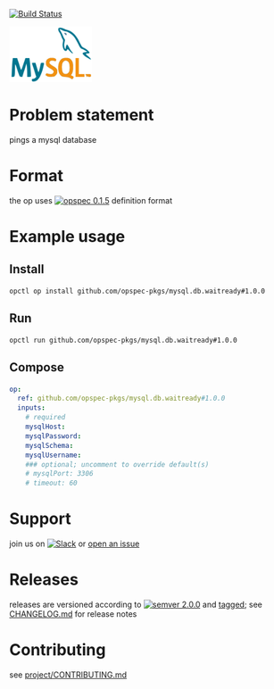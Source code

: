 [![Build Status](https://travis-ci.org/opspec-pkgs/mysql.db.waitready.svg?branch=master)](https://travis-ci.org/opspec-pkgs/mysql.db.waitready)

<img src="icon.svg" alt="icon" height="100px">

# Problem statement

pings a mysql database

# Format

the op uses [![opspec 0.1.5](https://img.shields.io/badge/opspec-0.1.5-brightgreen.svg?colorA=6b6b6b&colorB=fc16be)](https://opspec.io/0.1.5) definition format

# Example usage

## Install

```shell
opctl op install github.com/opspec-pkgs/mysql.db.waitready#1.0.0
```

## Run

```
opctl run github.com/opspec-pkgs/mysql.db.waitready#1.0.0
```

## Compose

```yaml
op:
  ref: github.com/opspec-pkgs/mysql.db.waitready#1.0.0
  inputs:
    # required
    mysqlHost:
    mysqlPassword:
    mysqlSchema:
    mysqlUsername:
    ### optional; uncomment to override default(s)
    # mysqlPort: 3306
    # timeout: 60
```

# Support

join us on
[![Slack](https://opctl-slackin.herokuapp.com/badge.svg)](https://opctl-slackin.herokuapp.com/)
or
[open an issue](https://github.com/opspec-pkgs/mysql.db.waitready/issues)

# Releases

releases are versioned according to
[![semver 2.0.0](https://img.shields.io/badge/semver-2.0.0-brightgreen.svg)](http://semver.org/spec/v2.0.0.html)
and [tagged](https://git-scm.com/book/en/v2/Git-Basics-Tagging); see
[CHANGELOG.md](CHANGELOG.md) for release notes

# Contributing

see
[project/CONTRIBUTING.md](https://github.com/opspec-pkgs/project/blob/master/CONTRIBUTING.md)
